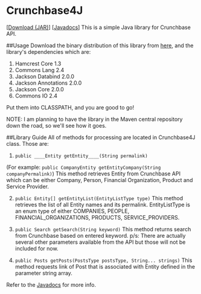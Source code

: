 Crunchbase4J
============
[[Download (JAR)](http://ashrafishak.com/crunchbase4j/dist/Crunchbase4J-1.0-SNAPSHOT.jar)]  [[Javadocs](http://ashrafishak.com/crunchbase4j/docs/)]
This is a simple Java library for Crunchbase API. 

##Usage
Download the binary distribution of this library from [here](http://ashrafishak.com/crunchbase4j/dist/Crunchbase4J-1.0-SNAPSHOT.jar), and the library's dependencies which are:
1. Hamcrest Core 1.3
2. Commons Lang 2.4
3. Jackson Databind 2.0.0
4. Jackson Annotations 2.0.0
5. Jackson Core 2.0.0
6. Commons IO 2.4

Put them into CLASSPATH, and you are good to go!

NOTE: I am planning to have the library in the Maven central repository down the road, so we'll see how it goes. 


##Library Guide
All of methods for processing are located in Crunchbase4J class. Those are:
1. ```public ____Entity getEntity____(String permalink)```

(For example: ```public CompanyEntity getEntityCompany(String companyPermalink)```)
This method retrieves Entity from Crunchbase API which can be either Company, Person, Financial Organization, Product and Service Provider. 

2. ```public Entity[] getEntityList(EntityListType type)```
This method retrieves the list of all Entity names and its permalink. EntityListType is an enum type of either COMPANIES, PEOPLE, FINANCIAL_ORGANIZATIONS, PRODUCTS, SERVICE_PROVIDERS.

3. ```public Search getSearch(String keyword)```
This method returns search from Crunchbase based on entered keyword. 
p/s: There are actually several other parameters available from the API but those will not be included for now. 

4. ```public Posts getPosts(PostsType postsType, String... strings)```
This method requests link of Post that is associated with Entity defined in the parameter string array. 

Refer to the [Javadocs](http://ashrafishak.com/crunchbase4j/docs/) for more info. 









